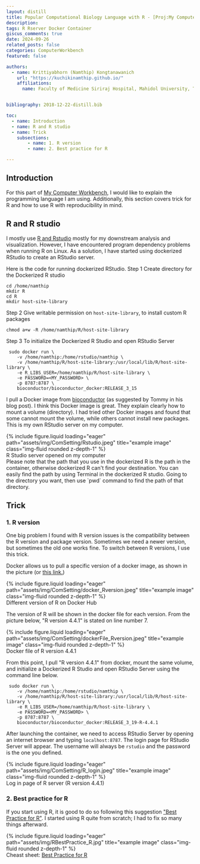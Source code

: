 ```yaml
---
layout: distill
title: Popular Computational Biology Language with R - [Proj:My Computer Workbench]
description: 
tags: R Rserver Docker Container
giscus_comments: true
date: 2024-09-26
related_posts: false
categories: ComputerWorkbench
featured: false

authors:
  - name: Krittiyabhorn (Namthip) Kongtanawanich
    url: "https://kuchikinamthip.github.io/"
    affiliations:
      name: Faculty of Medicine Siriraj Hospital, Mahidol University, Thailand


bibliography: 2018-12-22-distill.bib

toc:
  - name: Introduction
  - name: R and R studio
  - name: Trick 
    subsections:
        - name: 1. R version
        - name: 2. Best practice for R

---
```


## Introduction
For this part of [My Computer Workbench](https://kuchikinamthip.github.io/projects/ComBio), I would like to explain the programming language I am using. Additionally, this section covers trick for R and how to use R with reproducibility in mind. 

## R and R studio
I mostly use [R and Rstudio](http://mercury.webster.edu/aleshunas/R_learning_infrastructure/Introduction_to_R_and_RStudio.html) mostly for my downstream analysis and visualization. However, I have encountered program dependency problems when running R on Linux. As a solution, I have started using dockerized RStudio to create an RStudio server. 

Here is the code for running dockerized RStudio.
Step 1 Create directory for the Dockerized R studio 
```{bash}
cd /home/namthip
mkdir R
cd R
mkdir host-site-library
```
Step 2 Give writable permission on `host-site-library`, to install custom R packages 
```{bash}
chmod a+w -R /home/namthip/R/host-site-library
```
Step 3 To initialize the Dockerized R Studio and open RStudio Server
```{bash} 
 sudo docker run \
    -v /home/namthip:/home/rstudio/namthip \
    -v /home/namthip/R/host-site-library:/usr/local/lib/R/host-site-library \
    -e R_LIBS_USER=/home/namthip/R/host-site-library \
    -e PASSWORD=<MY_PASSWORD> \
  	-p 8787:8787 \
  	bioconductor/bioconductor_docker:RELEASE_3_15
```
I pull a Docker image from  [bioconductor](https://hub.docker.com/r/bioconductor/bioconductor_docker) (as suggested by Tommy in his blog post). I think this Docker image is great. They explain clearly how to mount a volume (directory). I had tried other Docker images and found that some cannot mount the volume, while others cannot install new packages. This is my own RStudio server on my computer. 
<div class="row">
    <div class="col-sm mt-3 mt-md-0">
        {% include figure.liquid loading="eager" path="assets/img/ComSetting/Rstudio.jpeg" title="example image" class="img-fluid rounded z-depth-1" %}
    </div>
</div>
<div class="caption">
    R Studio server opened on my computer
</div>
Please note that the path that you use in the dockerized R is the path in the container, otherwise dockerized R can't find your destination. You can easily find the path by using Terminal in the dockerized R studio. Going to the directory you want, then use `pwd` command to find the path of that directory.

## Trick 
### 1. R version
One big problem I found with R version issues is the compatibility between the R version and package version. Sometimes we need a newer version, but sometimes the old one works fine. To switch between R versions, I use this trick.

Docker allows us to pull a specific version of a docker image, as shown in the picture (or [this link.](https://hub.docker.com/r/bioconductor/bioconductor/tags))
<div class="row">
    <div class="col-sm mt-3 mt-md-0">
        {% include figure.liquid loading="eager" path="assets/img/ComSetting/docker_Rversion.jpeg" title="example image" class="img-fluid rounded z-depth-1" %}
    </div>
</div>
<div class="caption">
    Different version of R on Docker Hub
</div>

The version of R will be shown in the docker file for each version. From the picture below, "R version 4.4.1" is stated on line number 7.
<div class="row">
    <div class="col-sm mt-3 mt-md-0">
        {% include figure.liquid loading="eager" path="assets/img/ComSetting/dockerFile_Rversion.jpeg" title="example image" class="img-fluid rounded z-depth-1" %}
    </div>
</div>
<div class="caption">
    Docker file of R version 4.4.1
</div>

From this point, I pull "R version 4.4.1" from docker, mount the same volume, and initialize a Dockerized R Studio and open RStudio Server using the command line below.
```{bash}
 sudo docker run \
    -v /home/namthip:/home/rstudio/namthip \
    -v /home/namthip/R/host-site-library:/usr/local/lib/R/host-site-library \
    -e R_LIBS_USER=/home/namthip/R/host-site-library \
    -e PASSWORD=<MY_PASSWORD> \
  	-p 8787:8787 \
  	bioconductor/bioconductor_docker:RELEASE_3_19-R-4.4.1
```
After launching the container, we need to access RStudio Server by opening an internet browser and typing `localhost:8787`. The login page for RStudio Server will appear. The username will always be `rstudio` and the password is the one you defined. 

<div class="row">
    <div class="col-sm mt-3 mt-md-0">
        {% include figure.liquid loading="eager" path="assets/img/ComSetting/R_login.jpeg" title="example image" class="img-fluid rounded z-depth-1" %}
    </div>
</div>
<div class="caption">
    Log in page of R server (R version 4.4.1)
</div>

### 2. Best practice for R
If you start using R, it is good to do so following this suggestion ["Best Practice for R"](https://github.com/wurli/r-best-practice). I started using R quite from scratch; I had to fix so many things afterward.

<div class="row">
    <div class="col-sm mt-3 mt-md-0">
        {% include figure.liquid loading="eager" path="assets/img/RBestPractice_R.jpg" title="example image" class="img-fluid rounded z-depth-1" %}
    </div>
</div>
<div class="caption">
    Cheast sheet: <a href="https://github.com/wurli/r-best-practice" target="_blank">Best Practice for R</a>
</div>

